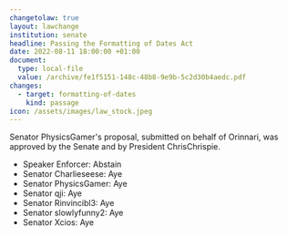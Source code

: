 ```yaml
---
changetolaw: true
layout: lawchange
institution: senate
headline: Passing the Formatting of Dates Act
date: 2022-08-11 18:00:00 +01:00
document:
  type: local-file
  value: /archive/fe1f5151-148c-48b8-9e9b-5c2d30b4aedc.pdf
changes:
  - target: formatting-of-dates
    kind: passage
icon: /assets/images/law_stock.jpeg
---
```

Senator PhysicsGamer's proposal, submitted on behalf of Orinnari, was approved by the Senate and by President ChrisChrispie.<!--more-->

- Speaker Enforcer: Abstain
- Senator Charlieseese: Aye
- Senator PhysicsGamer: Aye
- Senator qji: Aye
- Senator Rinvincibl3: Aye
- Senator slowlyfunny2: Aye
- Senator Xcios: Aye

